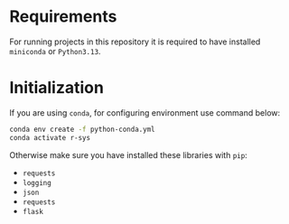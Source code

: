 # Requirements

For running projects in this repository it is required to have installed `miniconda` or `Python3.13`. 

# Initialization

If you are using `conda`, for configuring environment use command below:

```sh
conda env create -f python-conda.yml
conda activate r-sys
```

Otherwise make sure you have installed these libraries with `pip`: 

- `requests`
- `logging`
- `json`
- `requests`
- `flask`

